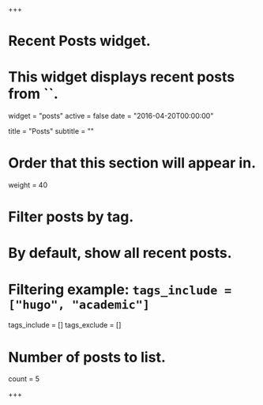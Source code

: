 +++
# Recent Posts widget.
# This widget displays recent posts from ``.
widget = "posts"
active = false
date = "2016-04-20T00:00:00"

title = "Posts"
subtitle = ""

# Order that this section will appear in.
weight = 40

# Filter posts by tag.
#  By default, show all recent posts.
#  Filtering example: `tags_include = ["hugo", "academic"]`
tags_include = []
tags_exclude = []

# Number of posts to list.
count = 5

+++

